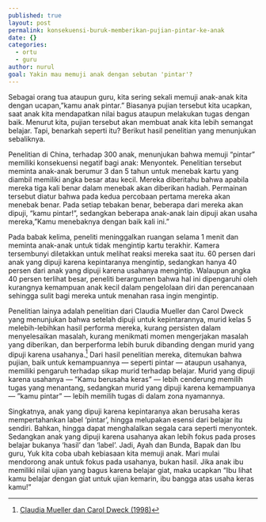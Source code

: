 ```yaml
---
published: true
layout: post
permalink: konsekuensi-buruk-memberikan-pujian-pintar-ke-anak
date: {}
categories:
  - ortu
  - guru
author: nurul
goal: Yakin mau memuji anak dengan sebutan 'pintar'?
---
```

Sebagai orang tua ataupun guru, kita sering sekali memuji anak-anak kita dengan ucapan,”kamu anak pintar.” Biasanya pujian tersebut kita ucapkan, saat anak kita mendapatkan nilai bagus ataupun melakukan tugas dengan baik. Menurut kita, pujian tersebut akan membuat anak kita lebih semangat belajar. Tapi, benarkah seperti itu? Berikut hasil penelitian yang menunjukan sebaliknya. 

Penelitian di China, terhadap 300 anak, menunjukan bahwa memuji “pintar” memiliki konsekuensi negatif bagi anak: Menyontek. Penelitian tersebut meminta anak-anak berumur 3 dan 5 tahun untuk menebak kartu yang diambil memiliki angka besar atau kecil. Mereka diberitahu bahwa apabila mereka tiga kali benar dalam menebak akan diberikan hadiah. Permainan tersebut diatur bahwa pada kedua percobaan pertama mereka akan menebak benar. Pada setiap tebakan benar, beberapa dari mereka akan dipuji, “kamu pintar!”, sedangkan beberapa anak-anak lain dipuji akan usaha mereka,”Kamu menebaknya dengan baik kali ini.”

Pada babak kelima, peneliti meninggalkan ruangan selama 1 menit dan meminta anak-anak untuk tidak mengintip kartu terakhir. Kamera tersembunyi diletakkan untuk melihat reaksi mereka saat itu. 60 persen dari anak yang dipuji karena kepintaranya mengintip, sedangkan hanya 40 persen dari anak yang dipuji karena usahanya mengintip. Walaupun angka 40 persen terlihat besar, peneliti berargumen bahwa hal ini dipengaruhi oleh kurangnya kemampuan anak kecil dalam pengelolaan diri dan perencanaan sehingga sulit bagi mereka untuk menahan rasa ingin mengintip. 

Penelitian lainya adalah penelitian dari Claudia Mueller dan Carol Dweck yang menunjukan bahwa setelah dipuji untuk kepintarannya, murid kelas 5 melebih-lebihkan hasil performa mereka, kurang persisten dalam menyelesaikan masalah, kurang menikmati momen mengerjakan masalah yang diberikan, dan berperforma lebih buruk dibanding dengan murid yang dipuji karena usahanya.[^dweck] 
Dari hasil penelitian mereka, ditemukan bahwa pujian, baik untuk kemampuannya &mdash; seperti pintar &mdash; ataupun usahanya, memiliki pengaruh terhadap sikap murid terhadap belajar. Murid yang dipuji karena usahanya &mdash; ”Kamu berusaha keras” &mdash; lebih cenderung memilih tugas yang menantang, sedangkan murid yang dipuji karena kemampuanya &mdash; ”kamu pintar” &mdash; lebih memilih tugas di dalam zona nyamannya.

[^dweck]: [Claudia Mueller dan Carol Dweck (1998)](https://pdfs.semanticscholar.org/25ab/297c17a87c8a0f79e109be531fe9c7da97b8.pdf)

Singkatnya, anak yang dipuji karena kepintaranya akan berusaha keras mempertahankan label ‘pintar’, hingga melupakan esensi dari belajar itu sendiri. Bahkan, hingga dapat menghalalkan segala cara seperti menyontek.  Sedangkan anak yang dipuji karena usahanya akan lebih fokus pada proses belajar bukanya ‘hasil’ dan ‘label’. Jadi, Ayah dan Bunda, Bapak dan Ibu guru, Yuk kita coba ubah kebiasaan kita memuji anak. Mari mulai mendorong anak untuk fokus pada usahanya, bukan hasil. Jika anak ibu memiliki nilai ujian yang bagus karena belajar giat, maka ucapkan “Ibu lihat kamu belajar dengan giat untuk ujian kemarin, ibu bangga atas usaha keras kamu!”
